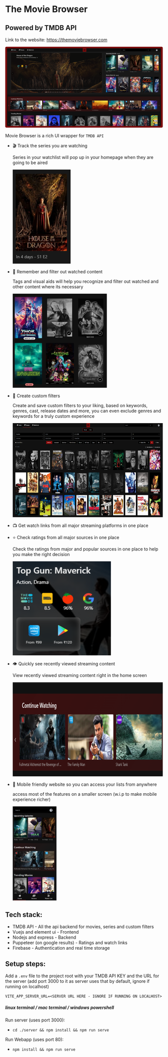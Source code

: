 # The Movie Browser
## Powered by TMDB API
Link to the website: https://themoviebrowser.com

![image](./public/images/showcase1.png)

Movie Browser is a rich UI wrapper for `TMDB API`
- 🎬 Track the series you are watching

    Series in your watchlist will pop up in your homepage when they are going to be aired

    <img src="./public/images/track.png" alt="track" height="300" width="auto"/>

- 🐾 Remember and filter out watched content

    Tags and visual aids will help you recognize and filter out watched and other content where its necessary

    <img src="./public/images/aid.png" alt="aid" height="300" width="auto"/>

- 🧭 Create custom filters

    Create and save custom filters to your liking, based on keywords, genres, cast, release dates and more, you can even exclude genres and keywords for a truly custom experience

    <img src="./public/images/filters.png" alt="filters" height="300" width="auto"/>

- 📺 Get watch links from all major streaming platforms in one place


- ⭐ Check ratings from all major sources in one place

    Check the ratings from major and popular sources in one place to help you make the right decision

    <img src="./public/images/ratings.png" alt="ratings" height="300" width="auto"/>

- 👁️ Quickly see recently viewed streaming content

    View recently viewed streaming content right in the home screen

    <img src="./public/images/stream.png" alt="stream" height="300" width="auto"/>

- 📱 Mobile friendly website so you can access your lists from anywhere

    access most of the features on a smaller screen (w.i.p to make mobile experience richer)

    <img src="./public/images/mobile.png" alt="mobile" height="300" width="auto"/>

## Tech stack:
- TMDB API - All the api backend for movies, series and custom filters
- Vuejs and element ui - Frontend
- Nodejs and express  - Backend
- Puppeteer (on google results) - Ratings and watch links
- Firebase - Authentication and real time storage
## Setup steps:

Add a `.env` file to the project root with your TMDB API KEY
and the URL for the server (add port 3000 to it as server uses that by default, ignore if running on localhost)

```
VITE_APP_SERVER_URL=<SERVER URL HERE - IGNORE IF RUNNING ON LOCALHOST>
```

##### linux terminal / mac terminal / windows powershell

Run server (uses port 3000):

-   `cd ./server && npm install && npm run serve`

Run Webapp (uses port 80):

-   `npm install && npm run serve`

